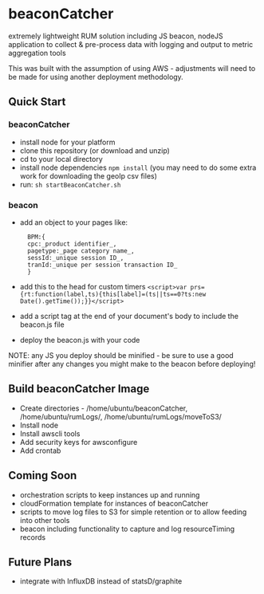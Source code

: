 # beaconCatcher
extremely lightweight RUM solution including JS beacon, nodeJS application to collect &amp; pre-process data with logging and output to metric aggregation tools

This was built with the assumption of using AWS - adjustments will need to be made for using another deployment methodology.

## Quick Start
### beaconCatcher
* install node for your platform
* clone this repository (or download and unzip)
* cd to your local directory
* install node dependencies `npm install` (you may need to do some extra work for downloading the geoIp csv files)
* run: `sh startBeaconCatcher.sh`

### beacon
* add an object to your pages like:

        BPM:{
        cpc:_product identifier_,
        pagetype:_page category name_,
        sessId:_unique session ID_,
        tranId:_unique per session transaction ID_
        }
    
* add this to the head for custom timers 
        `<script>var prs={rt:function(label,ts){this[label]=(ts||ts==0?ts:new Date().getTime());}}</script>`
* add a script tag at the end of your document's body to include the beacon.js file
* deploy the beacon.js with your code

NOTE: any JS you deploy should be minified - be sure to use a good minifier after any changes you might make to the beacon before deploying!


## Build beaconCatcher Image
* Create directories - /home/ubuntu/beaconCatcher, /home/ubuntu/rumLogs/, /home/ubuntu/rumLogs/moveToS3/
* Install node
* Install awscli tools
* Add security keys for awsconfigure
* Add crontab


## Coming Soon
* orchestration scripts to keep instances up and running
* cloudFormation template for instances of beaconCatcher
* scripts to move log files to S3 for simple retention or to allow feeding into other tools
* beacon including functionality to capture and log resourceTiming records

## Future Plans
* integrate with InfluxDB instead of statsD/graphite



